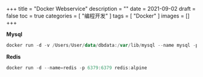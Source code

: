 +++
title = "Docker Webservice"
description = ""
date = 2021-09-02
draft = false
toc = true
categories = [
  "编程开发"
]
tags = [
  "Docker"
]
images = []
+++

**Mysql**

```powershell
docker run -d -v /Users/User/data/dbdata:/var/lib/mysql --name mysql -p 3306:3306 -e MYSQL_ROOT_PASSWORD=llqwe mysql:latest
```

**Redis**
```powershell
docker run -d --name=redis -p 6379:6379 redis:alpine
```


